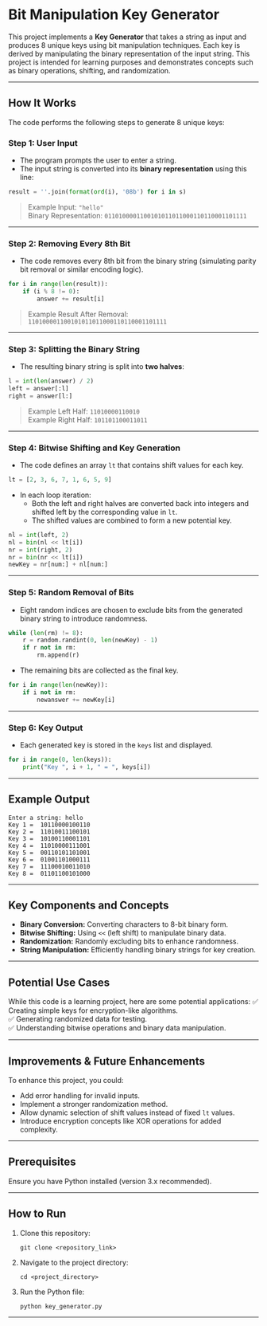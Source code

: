 # **Bit Manipulation Key Generator**

This project implements a **Key Generator** that takes a string as input and produces 8 unique keys using bit manipulation techniques. Each key is derived by manipulating the binary representation of the input string. This project is intended for learning purposes and demonstrates concepts such as binary operations, shifting, and randomization.

---

## **How It Works**
The code performs the following steps to generate 8 unique keys:

### **Step 1: User Input**
- The program prompts the user to enter a string.
- The input string is converted into its **binary representation** using this line:

```python
result = ''.join(format(ord(i), '08b') for i in s)
```

> Example Input: `"hello"`  
> Binary Representation: `0110100001100101011011000110110001101111`

---

### **Step 2: Removing Every 8th Bit**
- The code removes every 8th bit from the binary string (simulating parity bit removal or similar encoding logic).  

```python
for i in range(len(result)):
    if (i % 8 != 0):
        answer += result[i]
```

> Example Result After Removal: `110100001100101011011000110110001101111`

---

### **Step 3: Splitting the Binary String**
- The resulting binary string is split into **two halves**:

```python
l = int(len(answer) / 2)
left = answer[:l]
right = answer[l:]
```

> Example Left Half: `11010000110010`  
> Example Right Half: `101101100011011`

---

### **Step 4: Bitwise Shifting and Key Generation**
- The code defines an array `lt` that contains shift values for each key.

```python
lt = [2, 3, 6, 7, 1, 6, 5, 9]
```

- In each loop iteration:
  - Both the left and right halves are converted back into integers and shifted left by the corresponding value in `lt`.
  - The shifted values are combined to form a new potential key.

```python
nl = int(left, 2)
nl = bin(nl << lt[i])
nr = int(right, 2)
nr = bin(nr << lt[i])
newKey = nr[num:] + nl[num:]
```

---

### **Step 5: Random Removal of Bits**
- Eight random indices are chosen to exclude bits from the generated binary string to introduce randomness.

```python
while (len(rm) != 8):
    r = random.randint(0, len(newKey) - 1)
    if r not in rm:
        rm.append(r)
```

- The remaining bits are collected as the final key.

```python
for i in range(len(newKey)):
    if i not in rm:
        newanswer += newKey[i]
```

---

### **Step 6: Key Output**
- Each generated key is stored in the `keys` list and displayed.

```python
for i in range(0, len(keys)):
    print("Key ", i + 1, " = ", keys[i])
```

---

## **Example Output**
```
Enter a string: hello
Key 1 =  10110000100110
Key 2 =  11010011100101
Key 3 =  10100110001101
Key 4 =  11010000111001
Key 5 =  00110101101001
Key 6 =  01001101000111
Key 7 =  11100010011010
Key 8 =  01101100101000
```

---

## **Key Components and Concepts**
- **Binary Conversion:** Converting characters to 8-bit binary form.
- **Bitwise Shifting:** Using `<<` (left shift) to manipulate binary data.
- **Randomization:** Randomly excluding bits to enhance randomness.
- **String Manipulation:** Efficiently handling binary strings for key creation.

---

## **Potential Use Cases**
While this code is a learning project, here are some potential applications:
✅ Creating simple keys for encryption-like algorithms.  
✅ Generating randomized data for testing.  
✅ Understanding bitwise operations and binary data manipulation.  

---

## **Improvements & Future Enhancements**
To enhance this project, you could:
- Add error handling for invalid inputs.
- Implement a stronger randomization method.
- Allow dynamic selection of shift values instead of fixed `lt` values.
- Introduce encryption concepts like XOR operations for added complexity.

---

## **Prerequisites**
Ensure you have Python installed (version 3.x recommended).

---

## **How to Run**
1. Clone this repository:
   ```
   git clone <repository_link>
   ```
2. Navigate to the project directory:
   ```
   cd <project_directory>
   ```
3. Run the Python file:
   ```
   python key_generator.py
   ```

---

